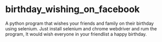 # birthday_wishing_on_facebook
A python program that wishes your friends and family on their birthday using selenium.
Just install selenium and chrome webdriver and rum the program, It would wish everyone in your friendlist a happy birthday.
